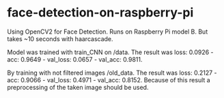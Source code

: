 # face-detection-on-raspberry-pi

Using OpenCV2 for Face Detection. Runs on Raspberry Pi model B. But takes ~10 seconds with haarcascade.

Model was trained with train_CNN on /data. The result was loss: 0.0926 - acc: 0.9649 - val_loss: 0.0657 - val_acc: 0.9811.

By training with not filtered images /old_data. The result was loss: 0.2127 - acc: 0.9066 - val_loss: 0.4971 - val_acc: 0.8152. Because of this result a preprocessing of the taken image should be used.
